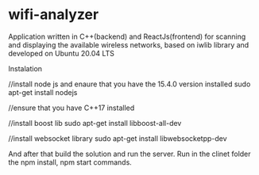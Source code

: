 # wifi-analyzer

Application written in C++(backend) and ReactJs(frontend) for scanning and displaying the available wireless networks,
based on iwlib library and developed on Ubuntu 20.04 LTS

Instalation

//install node js and enaure that you have the 15.4.0 version installed
sudo apt-get install nodejs

//ensure that you have C++17 installed

//install boost lib
sudo apt-get install libboost-all-dev

//install websocket library
sudo apt-get install libwebsocketpp-dev

And after that build the solution and run the server.
Run in the clinet folder the npm install, npm start commands.


